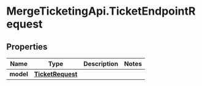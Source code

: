# MergeTicketingApi.TicketEndpointRequest

## Properties

Name | Type | Description | Notes
------------ | ------------- | ------------- | -------------
**model** | [**TicketRequest**](TicketRequest.md) |  | 


